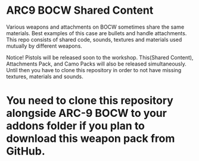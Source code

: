 # ARC9 BOCW Shared Content

Various weapons and attachments on BOCW sometimes share the same materials. Best examples of this case are bullets and handle attachments. This repo consists of shared code, sounds, textures and materials used mutually by different weapons.

Notice! Pistols will be released soon to the workshop. This(Shared Content), Attachments Pack, and Camo Packs will also be released simultaneously. Until then you have to clone this repository in order to not have missing textures, materials and sounds.

# You need to clone this repository alongside ARC-9 BOCW to your addons folder if you plan to download this weapon pack from GitHub.
